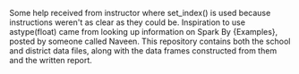 Some help received from instructor  where set_index() is used because instructions weren't as clear as they could be. Inspiration to use astype(float) came from looking up information on Spark By {Examples}, 
posted by someone called Naveen. This repository contains both the school and district data files, along with the data frames constructed from them and the written report.

